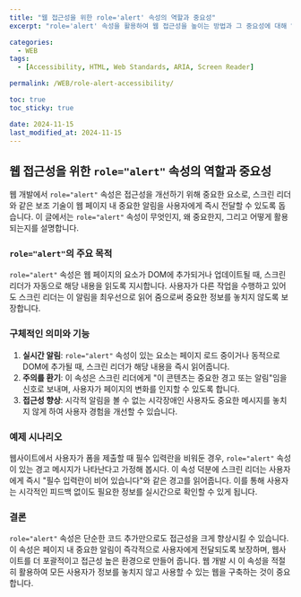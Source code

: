 ```yaml
---
title: "웹 접근성을 위한 role='alert' 속성의 역할과 중요성"
excerpt: "role='alert' 속성을 활용하여 웹 접근성을 높이는 방법과 그 중요성에 대해 알아봅니다."

categories:
  - WEB
tags:
  - [Accessibility, HTML, Web Standards, ARIA, Screen Reader]

permalink: /WEB/role-alert-accessibility/

toc: true
toc_sticky: true

date: 2024-11-15
last_modified_at: 2024-11-15
---
```


## 웹 접근성을 위한 `role="alert"` 속성의 역할과 중요성

웹 개발에서 `role="alert"` 속성은 접근성을 개선하기 위해 중요한 요소로, 스크린 리더와 같은 보조 기술이 웹 페이지 내 중요한 알림을 사용자에게 즉시 전달할 수 있도록 돕습니다. 이 글에서는 `role="alert"` 속성이 무엇인지, 왜 중요한지, 그리고 어떻게 활용되는지를 설명합니다.

### `role="alert"`의 주요 목적

`role="alert"` 속성은 웹 페이지의 요소가 DOM에 추가되거나 업데이트될 때, 스크린 리더가 자동으로 해당 내용을 읽도록 지시합니다. 사용자가 다른 작업을 수행하고 있어도 스크린 리더는 이 알림을 최우선으로 읽어 줌으로써 중요한 정보를 놓치지 않도록 보장합니다.

### 구체적인 의미와 기능

1. **실시간 알림**: `role="alert"` 속성이 있는 요소는 페이지 로드 중이거나 동적으로 DOM에 추가될 때, 스크린 리더가 해당 내용을 즉시 읽어줍니다.
2. **주의를 환기**: 이 속성은 스크린 리더에게 "이 콘텐츠는 중요한 경고 또는 알림"임을 신호로 보내며, 사용자가 페이지의 변화를 인지할 수 있도록 합니다.
3. **접근성 향상**: 시각적 알림을 볼 수 없는 시각장애인 사용자도 중요한 메시지를 놓치지 않게 하여 사용자 경험을 개선할 수 있습니다.

### 예제 시나리오

웹사이트에서 사용자가 폼을 제출할 때 필수 입력란을 비워둔 경우, `role="alert"` 속성이 있는 경고 메시지가 나타난다고 가정해 봅시다. 이 속성 덕분에 스크린 리더는 사용자에게 즉시 "필수 입력란이 비어 있습니다"와 같은 경고를 읽어줍니다. 이를 통해 사용자는 시각적인 피드백 없이도 필요한 정보를 실시간으로 확인할 수 있게 됩니다.

### 결론

`role="alert"` 속성은 단순한 코드 추가만으로도 접근성을 크게 향상시킬 수 있습니다. 이 속성은 페이지 내 중요한 알림이 즉각적으로 사용자에게 전달되도록 보장하며, 웹사이트를 더 포괄적이고 접근성 높은 환경으로 만들어 줍니다. 웹 개발 시 이 속성을 적절히 활용하여 모든 사용자가 정보를 놓치지 않고 사용할 수 있는 웹을 구축하는 것이 중요합니다.
